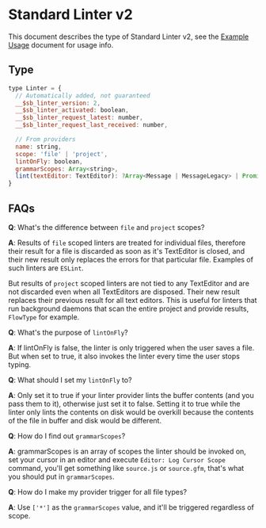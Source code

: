 # Standard Linter v2

This document describes the type of Standard Linter v2, see the [Example Usage](../examples/standard-linter-v2.md) document for usage info.

## Type

```js
type Linter = {
  // Automatically added, not guaranteed
  __$sb_linter_version: 2,
  __$sb_linter_activated: boolean,
  __$sb_linter_request_latest: number,
  __$sb_linter_request_last_received: number,

  // From providers
  name: string,
  scope: 'file' | 'project',
  lintOnFly: boolean,
  grammarScopes: Array<string>,
  lint(textEditor: TextEditor): ?Array<Message | MessageLegacy> | Promise<?Array<Message | MessageLegacy>>,
}
```

## FAQs

**Q**: What's the difference between `file` and `project` scopes?

**A**: Results of `file` scoped linters are treated for individual files, therefore their result for a file is discarded as soon as it's TextEditor is closed, and their new result only replaces the errors for that particular file. Examples of such linters are `ESLint`.

But results of `project` scoped linters are not tied to any TextEditor and are not discarded even when all TextEditors are disposed. Their new result replaces their previous result for all text editors. This is useful for linters that run background daemons that scan the entire project and provide results, `FlowType` for example.

**Q**: What's the purpose of `lintOnFly`?

**A**: If lintOnFly is false, the linter is only triggered when the user saves a file. But when set to true, it also invokes the linter every time the user stops typing.

**Q**: What should I set my `lintOnFly` to?

**A**: Only set it to true if your linter provider lints the buffer contents (and you pass them to it), otherwise just set it to false. Setting it to true while the linter only lints the contents on disk would be overkill because the contents of the file in buffer and disk would be different.

**Q**: How do I find out `grammarScopes`?

**A**: grammarScopes is an array of scopes the linter should be invoked on, set your cursor in an editor and execute `Editor: Log Cursor Scope` command, you'll get something like `source.js` or `source.gfm`, that's what you should put in `grammarScopes`.

**Q**: How do I make my provider trigger for all file types?

**A**: Use `['*']` as the `grammarScopes` value, and it'll be triggered regardless of scope.
